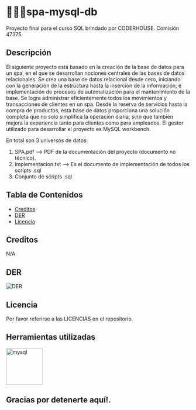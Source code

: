 # 💆🏻‍♀spa-mysql-db

Proyecto final para el curso SQL brindado por CODERHOUSE. Comisión 47375.

## Descripción

El siguiente proyecto está basado en la creación de la base de datos para un spa, en el que se desarrollan nociones centrales de las bases de datos relacionales. Se crea una base de datos relacional desde cero, iniciando con la generación de la estructura hasta la inserción de la información, e implementación de procesos de automatización para el mantenimiento de la base. Se logra administrar eficientemente todos los movimientos y transacciones de clientes en un spa. Desde la reserva de servicios hasta la compra de productos, esta base de datos proporciona una solución completa que no solo simplifica la operación diaria, sino que también mejora la experiencia tanto para clientes como para empleados. El gestor utilizado para desarrollar el proyecto es MySQL workbench.

En total son 3 universos de datos:
1.  SPA.pdf --> PDF de la documentación del proyecto (documento no técnico).
2. implementacion.txt --> Es el documento de implementación de todos los scripts .sql
3. Conjunto de scripts .sql

## Tabla de Contenidos

- [Creditos](#creditos)
- [DER](#der)
- [Licencia](#licencia)

## Creditos

N/A

## DER
![DER](https://github.com/NathaliaReyes/spa-mysql-db/assets/104657695/b51bf7a9-80a6-4bb2-81c2-cb9c9c2ce404)

## Licencia

Por favor referirse a las LICENCIAS en el repositorio.

## Herramientas utilizadas

<p align="left> 
  <a href="https://www.mysql.com/" target="_blank"><img src="https://cdn.jsdelivr.net/gh/devicons/devicon/icons/mysql/mysql-original-wordmark.svg" alt="mysql" width="100" height="100"/>
</p>
        

## Gracias por detenerte aquí!.
